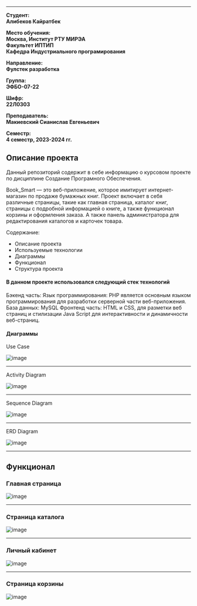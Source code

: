 ---

**Студент:**  
**Алибеков Кайратбек**  

**Место обучения:**  
**Москва, Институт РТУ МИРЭА**  
**Факультет ИПТИП**  
**Кафедра Индустриального програмирования**  

**Направление:**  
**Фулстек разработка**  

**Группа:**  
**ЭФБО-07-22**  

**Шифр:**  
**22Л0303**  

**Преподаватель:**  
**Макиевский Сианислав Евгеньевич**  

**Семестр:**  
**4 семестр, 2023-2024 гг.**

## Описание проекта
Данный репозиторий содержит в себе информацию о курсовом проекте по дисциплине Создание Програмного Обеспечения. 

Book_Smart — это веб-приложение, которое имитирует интернет-магазин по продаже бумажных книг. Проект включает в себя различные страницы, такие как главная страница, каталог книг, страницы с подробной информацией о книге, а также функционал корзины и оформления заказа. А  также панель администратора для редактирования каталогов и карточек товара.

Содержание:
- Описание проекта
- Используемые технологии
- Диаграммы
- Функционал
- Структура проекта

#### В данном проекте использовался следующий стек технологий 
Бэкенд часть: 
  Язык программирования: PHP является основным языком программирования для разработки серверной части веб-приложения. 
  База данных: MySQL 
Фронтенд часть: 
  HTML и CSS, для разметки веб страниц и стилизации 
  Java Script для интерактивности и динамичности веб-страниц.

#### Диаграммы 

Use Case 

![image](https://github.com/user-attachments/assets/522b2a6d-9785-438e-94c5-dfe6d098cc72)
________

Activity Diagram
 
![image](https://github.com/user-attachments/assets/ce1a908e-3da8-485d-ac78-ed2aed00883a)
_________

Sequence Diagram

![image](https://github.com/user-attachments/assets/d4ef7a3b-eafb-408d-8fa0-f3d59f2560ac)

_____________

ERD Diagram 

![image](https://github.com/user-attachments/assets/f365451d-cb61-4831-952b-3a2bc69e85ad)

_____________

## Функционал 

### Главная страница 

![image](https://github.com/user-attachments/assets/eb6ed91f-ca6f-4a05-b4bd-729963fd5217)


_______


### Страница каталога 

![image](https://github.com/user-attachments/assets/788326ae-e48d-47aa-9419-c2a792ed89e2)



_________

### Личный кабинет 

![image](https://github.com/user-attachments/assets/a57e3de5-1305-4116-b35e-afa2735db419)


______

### Страница корзины 

![image](https://github.com/user-attachments/assets/803d94ce-7b67-482a-8372-89a686357d40)




